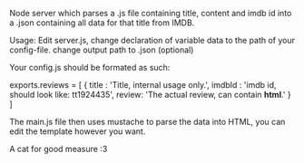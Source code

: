Node server which parses a .js file containing title, content and imdb id into a .json containing all data for that title from IMDB.

Usage:
Edit server.js, 
change declaration of variable data to the path of your config-file.
change output path to .json (optional)

Your config.js should be formated as such:

exports.reviews = [
	{
		title : 'Title, internal usage only.',
		imdbId : 'imdb id, should look like: tt1924435',
		review: 'The actual review, can contain <strong>html</strong>.'
	}
]

The main.js file then uses mustache to parse the data into HTML, you can edit the template however you want.

A cat for good measure :3